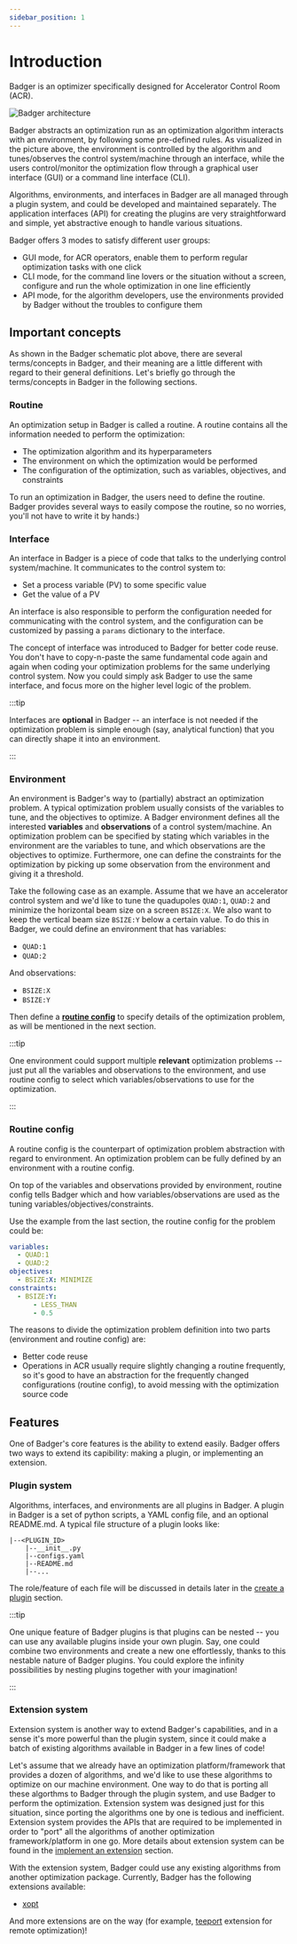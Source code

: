 ```yaml
---
sidebar_position: 1
---
```


# Introduction

Badger is an optimizer specifically designed for Accelerator Control Room (ACR).

![Badger architecture](/img/intro/architecture.png)

Badger abstracts an optimization run as an optimization algorithm interacts with an environment, by following some pre-defined rules. As visualized in the picture above, the environment is controlled by the algorithm and tunes/observes the control system/machine through an interface, while the users control/monitor the optimization flow through a graphical user interface (GUI) or a command line interface (CLI).

Algorithms, environments, and interfaces in Badger are all managed through a plugin system, and could be developed and maintained separately. The application interfaces (API) for creating the plugins are very straightforward and simple, yet abstractive enough to handle various situations.

Badger offers 3 modes to satisfy different user groups:

- GUI mode, for ACR operators, enable them to perform regular optimization tasks with one click
- CLI mode, for the command line lovers or the situation without a screen, configure and run the whole optimization in one line efficiently
- API mode, for the algorithm developers, use the environments provided by Badger without the troubles to configure them

## Important concepts

As shown in the Badger schematic plot above, there are several terms/concepts in Badger, and their meaning are a little different with regard to their general definitions. Let's briefly go through the terms/concepts in Badger in the following sections.

### Routine

An optimization setup in Badger is called a routine. A routine contains all the information needed to perform the optimization:

- The optimization algorithm and its hyperparameters
- The environment on which the optimization would be performed
- The configuration of the optimization, such as variables, objectives, and constraints

To run an optimization in Badger, the users need to define the routine. Badger provides several ways to easily compose the routine, so no worries, you'll not have to write it by hands:)

### Interface

An interface in Badger is a piece of code that talks to the underlying control system/machine. It communicates to the control system to:

- Set a process variable (PV) to some specific value
- Get the value of a PV

An interface is also responsible to perform the configuration needed for communicating with the control system, and the configuration can be customized by passing a `params` dictionary to the interface.

The concept of interface was introduced to Badger for better code reuse. You don't have to copy-n-paste the same fundamental code again and again when coding your optimization problems for the same underlying control system. Now you could simply ask Badger to use the same interface, and focus more on the higher level logic of the problem.

:::tip

Interfaces are **optional** in Badger -- an interface is not needed if the optimization problem is simple enough (say, analytical function) that you can directly shape it into an environment.

:::

### Environment

An environment is Badger's way to (partially) abstract an optimization problem. A typical optimization problem usually consists of the variables to tune, and the objectives to optimize. A Badger environment defines all the interested **variables** and **observations** of a control system/machine. An optimization problem can be specified by stating which variables in the environment are the variables to tune, and which observations are the objectives to optimize. Furthermore, one can define the constraints for the optimization by picking up some observation from the environment and giving it a threshold.

Take the following case as an example. Assume that we have an accelerator control system and we'd like to tune the quadupoles `QUAD:1`, `QUAD:2` and minimize the horizontal beam size on a screen `BSIZE:X`. We also want to keep the vertical beam size `BSIZE:Y` below a certain value. To do this in Badger, we could define an environment that has variables:

- `QUAD:1`
- `QUAD:2`

And observations:

- `BSIZE:X`
- `BSIZE:Y`

Then define a **[routine config](#routine-config)** to specify details of the optimization problem, as will be mentioned in the next section.

:::tip

One environment could support multiple **relevant** optimization problems -- just put all the variables and observations to the environment, and use routine config to select which variables/observations to use for the optimization.

:::

### Routine config

A routine config is the counterpart of optimization problem abstraction with regard to environment. An optimization problem can be fully defined by an environment with a routine config.

On top of the variables and observations provided by environment, routine config tells Badger which and how variables/observations are used as the tuning variables/objectives/constraints.

Use the example from the last section, the routine config for the problem could be:

```yaml title="Routine Config"
variables:
  - QUAD:1
  - QUAD:2
objectives:
  - BSIZE:X: MINIMIZE
constraints:
  - BSIZE:Y:
      - LESS_THAN
      - 0.5
```

The reasons to divide the optimization problem definition into two parts (environment and routine config) are:

- Better code reuse
- Operations in ACR usually require slightly changing a routine frequently, so it's good to have an abstraction for the frequently changed configurations (routine config), to avoid messing with the optimization source code

## Features

One of Badger's core features is the ability to extend easily. Badger offers two ways to extend its capibility: making a plugin, or implementing an extension.

### Plugin system

Algorithms, interfaces, and environments are all plugins in Badger. A plugin in Badger is a set of python scripts, a YAML config file, and an optional README.md. A typical file structure of a plugin looks like:

```shell title="Plugin File Structure"
|--<PLUGIN_ID>
    |--__init__.py
    |--configs.yaml
    |--README.md
    |--...
```

The role/feature of each file will be discussed in details later in the [create a plugin](guides/create-a-plugin) section.

:::tip

One unique feature of Badger plugins is that plugins can be nested -- you can use any available plugins inside your own plugin. Say, one could combine two environments and create a new one effortlessly, thanks to this nestable nature of Badger plugins. You could explore the infinity possibilities by nesting plugins together with your imagination!

:::

### Extension system

Extension system is another way to extend Badger's capabilities, and in a sense it's more powerful than the plugin system, since it could make a batch of existing algorithms available in Badger in a few lines of code!

Let's assume that we already have an optimization platform/framework that provides a dozen of algorithms, and we'd like to use these algorithms to optimize on our machine environment. One way to do that is porting all these algorthms to Badger through the plugin system, and use Badger to perform the optimization. Extension system was designed just for this situation, since porting the algorithms one by one is tedious and inefficient. Extension system provides the APIs that are required to be implemented in order to "port" all the algorithms of another optimization framework/platform in one go. More details about extension system can be found in the [implement an extension](guides/implement-an-extension) section.

With the extension system, Badger could use any existing algorithms from another optimization package. Currently, Badger has the following extensions available:

- [xopt](https://github.com/ChristopherMayes/Xopt)

And more extensions are on the way (for example, [teeport](https://teeport.ml/intro) extension for remote optimization)!

<!-- ## Design Principles

### Decouple algorithm and environment

### Decouple backend and frontend -->
